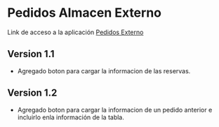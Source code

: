 # Pedidos Almacen Externo

Link de acceso a la aplicación [Pedidos Externo](https://perseo1326.github.io/IK-Pedido_Externo/pedidosExterno.html)

## Version 1.1

* Agregado boton para cargar la informacion de las reservas.
  
## Version 1.2

* Agregado boton para cargar la informacion de un pedido anterior e incluirlo enla información de la tabla.

